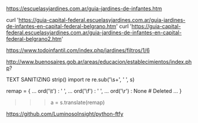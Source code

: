 https://escuelasyjardines.com.ar/guia-jardines-de-infantes.htm

curl 'https://guia-capital-federal.escuelasyjardines.com.ar/guia-jardines-de-infantes-en-capital-federal-belgrano.htm'
curl 'https://guia-capital-federal.escuelasyjardines.com.ar/guia-jardines-de-infantes-en-capital-federal-belgrano2.htm'


https://www.todoinfantil.com/index.php/jardines/filtros/1/6

http://www.buenosaires.gob.ar/areas/educacion/establecimientos/index.php?


TEXT SANITIZING
strip()
import re
re.sub('\s+', ' ', s)


remap = {
...     ord('\t') : ' ',
...     ord('\f') : ' ',
...     ord('\r') : None      # Deleted
... }
>>> a = s.translate(remap)

https://github.com/LuminosoInsight/python-ftfy